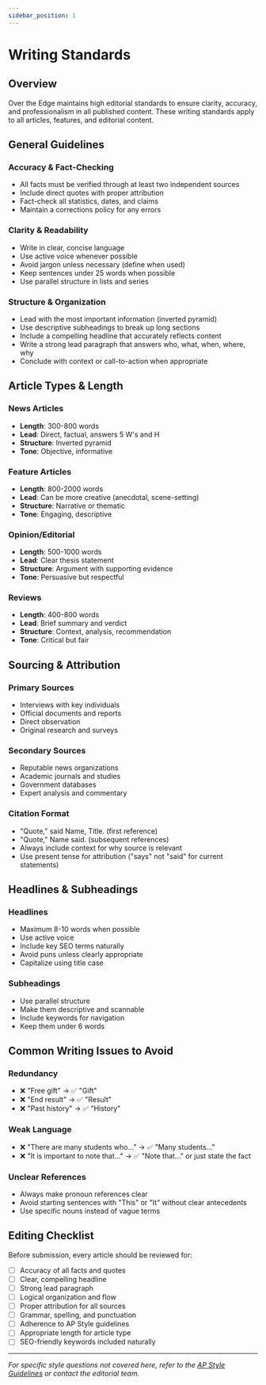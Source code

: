 ```yaml
---
sidebar_position: 1
---
```


# Writing Standards

## Overview

Over the Edge maintains high editorial standards to ensure clarity, accuracy, and professionalism in all published content. These writing standards apply to all articles, features, and editorial content.

## General Guidelines

### Accuracy & Fact-Checking
- All facts must be verified through at least two independent sources
- Include direct quotes with proper attribution
- Fact-check all statistics, dates, and claims
- Maintain a corrections policy for any errors

### Clarity & Readability
- Write in clear, concise language
- Use active voice whenever possible
- Avoid jargon unless necessary (define when used)
- Keep sentences under 25 words when possible
- Use parallel structure in lists and series

### Structure & Organization
- Lead with the most important information (inverted pyramid)
- Use descriptive subheadings to break up long sections
- Include a compelling headline that accurately reflects content
- Write a strong lead paragraph that answers who, what, when, where, why
- Conclude with context or call-to-action when appropriate

## Article Types & Length

### News Articles
- **Length**: 300-800 words
- **Lead**: Direct, factual, answers 5 W's and H
- **Structure**: Inverted pyramid
- **Tone**: Objective, informative

### Feature Articles
- **Length**: 800-2000 words
- **Lead**: Can be more creative (anecdotal, scene-setting)
- **Structure**: Narrative or thematic
- **Tone**: Engaging, descriptive

### Opinion/Editorial
- **Length**: 500-1000 words
- **Lead**: Clear thesis statement
- **Structure**: Argument with supporting evidence
- **Tone**: Persuasive but respectful

### Reviews
- **Length**: 400-800 words
- **Lead**: Brief summary and verdict
- **Structure**: Context, analysis, recommendation
- **Tone**: Critical but fair

## Sourcing & Attribution

### Primary Sources
- Interviews with key individuals
- Official documents and reports
- Direct observation
- Original research and surveys

### Secondary Sources
- Reputable news organizations
- Academic journals and studies
- Government databases
- Expert analysis and commentary

### Citation Format
- "Quote," said Name, Title. (first reference)
- "Quote," Name said. (subsequent references)
- Always include context for why source is relevant
- Use present tense for attribution ("says" not "said" for current statements)

## Headlines & Subheadings

### Headlines
- Maximum 8-10 words when possible
- Use active voice
- Include key SEO terms naturally
- Avoid puns unless clearly appropriate
- Capitalize using title case

### Subheadings
- Use parallel structure
- Make them descriptive and scannable
- Include keywords for navigation
- Keep them under 6 words

## Common Writing Issues to Avoid

### Redundancy
- ❌ "Free gift" → ✅ "Gift"
- ❌ "End result" → ✅ "Result"
- ❌ "Past history" → ✅ "History"

### Weak Language
- ❌ "There are many students who..." → ✅ "Many students..."
- ❌ "It is important to note that..." → ✅ "Note that..." or just state the fact

### Unclear References
- Always make pronoun references clear
- Avoid starting sentences with "This" or "It" without clear antecedents
- Use specific nouns instead of vague terms

## Editing Checklist

Before submission, every article should be reviewed for:

- [ ] Accuracy of all facts and quotes
- [ ] Clear, compelling headline
- [ ] Strong lead paragraph
- [ ] Logical organization and flow
- [ ] Proper attribution for all sources
- [ ] Grammar, spelling, and punctuation
- [ ] Adherence to AP Style guidelines
- [ ] Appropriate length for article type
- [ ] SEO-friendly keywords included naturally

---

*For specific style questions not covered here, refer to the [AP Style Guidelines](/style-guide/ap-style) or contact the editorial team.*
